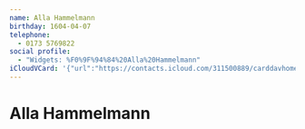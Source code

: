 ```yaml
---
name: Alla Hammelmann
birthday: 1604-04-07
telephone:
  - 0173 5769822
social profile:
  - "Widgets: %F0%9F%94%84%20Alla%20Hammelmann"
iCloudVCard: '{"url":"https://contacts.icloud.com/311500889/carddavhome/card/ODE5NDhmZTItMjkwNy00YjI0LWJhMmItN2M3Nzg5OGRkOTg2.vcf","etag":"\"kmfhdi6o\"","data":"BEGIN:VCARD\r\nVERSION:3.0\r\nFN:\r\nN:Hammelmann;Alla;;;\r\nUID:81948fe2-2907-4b24-ba2b-7c77898dd986\r\nBDAY;VALUE=date:1604-04-07\r\nPRODID:-//Apple Inc.//iOS 10.2.1//EN\r\nREV:2025-04-03T22:12:42Z\r\nORG:;\r\nPHOTO;VALUE=uri:https://gateway.icloud.com/contacts/311500889/ck/card/0a5cd\r\n 6f964973f3c863a1aa96275d621\r\nTEL:0173 5769822\r\nX-SOCIALPROFILE;type=widgets:x-apple:%F0%9F%94%84%20Alla%20Hammelmann\r\nEND:VCARD"}'
---
```

# Alla Hammelmann